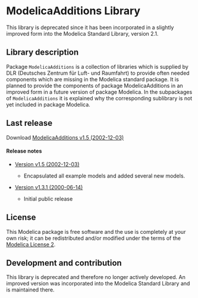 # ModelicaAdditions Library

This library is deprecated since it has been incorporated in a slightly improved form into the Modelica Standard Library, version 2.1.

## Library description

Package `ModelicaAdditions` is a collection of libraries which is supplied by DLR (Deutsches Zentrum für Luft- und Raumfahrt) to provide often needed components which are missing in the Modelica standard package. It is planned to provide the components of package ModelicaAdditions in an improved form in a future version of package Modelica. In the subpackages of `ModelicaAdditions` it is explained why the corresponding sublibrary is not yet included in package Modelica.

## Last release

Download [ModelicaAdditions v1.5 (2002-12-03)](../../archive/v1.5.zip)

#### Release notes

* [Version v1.5 (2002-12-03)](../../archive/v1.5.zip)
  * Encapsulated all example models and added several new models.

* [Version v1.3.1 (2000-06-14)](../../archive/v1.3.1.zip)
  * Initial public release

## License

This Modelica package is free software and the use is completely at your own risk;
it can be redistributed and/or modified under the terms of the [Modelica License 2](https://modelica.org/licenses/ModelicaLicense2).

## Development and contribution

This library is deprecated and therefore no longer actively developed.
An improved version was incorporated into the Modelica Standard Library and is maintained there.
